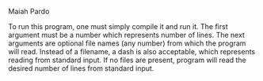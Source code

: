 Maiah Pardo

To run this program, one must simply compile it and run it. The first argument must be a number which represents number of lines. The next arguments are optional file names (any number) from which the program will read. Instead of a filename, a dash is also acceptable, which represents reading from standard input. If no files are present, program will read the desired number of lines from standard input.
